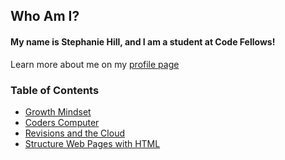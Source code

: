 ## Who Am I?
#### My name is Stephanie Hill, and I am a student at Code Fellows!
Learn more about me on my [profile page](https://github.com/stephnitis)

### Table of Contents
- [Growth Mindset](https://stephnitis.github.io/reading-notes/GrowthMindset.md)
- [Coders Computer](https://stephnitis.github.io/reading-notes/CodersComputer.md)
- [Revisions and the Cloud](https://stephnitis.github.io/reading-notes/RevisionsandtheCloud.md)
- [Structure Web Pages with HTML](https://stephnitis.github.io/reading-notes/htmlstructure.md)